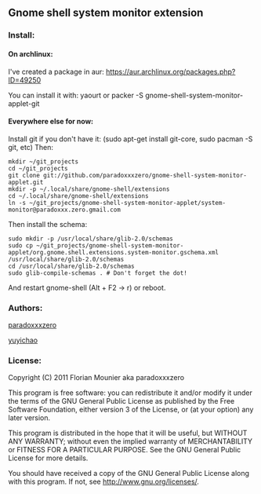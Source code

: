 ## Gnome shell system monitor extension

### Install:
#### On archlinux:

I've created a package in aur: https://aur.archlinux.org/packages.php?ID=49250

You can install it with: yaourt or packer -S gnome-shell-system-monitor-applet-git

#### Everywhere else for now:

Install git if you don't have it: (sudo apt-get install git-core, sudo pacman -S git, etc)
Then:

    mkdir ~/git_projects
    cd ~/git_projects
    git clone git://github.com/paradoxxxzero/gnome-shell-system-monitor-applet.git
    mkdir -p ~/.local/share/gnome-shell/extensions
    cd ~/.local/share/gnome-shell/extensions
    ln -s ~/git_projects/gnome-shell-system-monitor-applet/system-monitor@paradoxxx.zero.gmail.com

Then install the schema:

    sudo mkdir -p /usr/local/share/glib-2.0/schemas
    sudo cp ~/git_projects/gnome-shell-system-monitor-applet/org.gnome.shell.extensions.system-monitor.gschema.xml /usr/local/share/glib-2.0/schemas
    cd /usr/local/share/glib-2.0/schemas
    sudo glib-compile-schemas . # Don't forget the dot!

And restart gnome-shell (Alt + F2 -> r) or reboot.


### Authors:
[paradoxxxzero](https://github.com/paradoxxxzero)

[yuyichao](https://github.com/yuyichao)

### License:

Copyright (C) 2011 Florian Mounier aka paradoxxxzero

This program is free software: you can redistribute it and/or modify
it under the terms of the GNU General Public License as published by
the Free Software Foundation, either version 3 of the License, or
(at your option) any later version.

This program is distributed in the hope that it will be useful,
but WITHOUT ANY WARRANTY; without even the implied warranty of
MERCHANTABILITY or FITNESS FOR A PARTICULAR PURPOSE.  See the
GNU General Public License for more details.

You should have received a copy of the GNU General Public License
along with this program.  If not, see <http://www.gnu.org/licenses/>.

